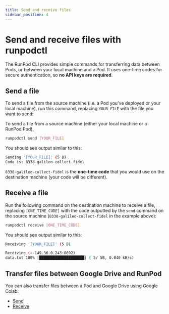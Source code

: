 ```yaml
---
title: Send and receive files
sidebar_position: 4
---
```


# Send and receive files with runpodctl

The RunPod CLI provides simple commands for transferring data between Pods, or between your local machine and a Pod. It uses one-time codes for secure authentication, so **no API keys are required**.

## Send a file

To send a file from the source machine (i.e. a Pod you've deployed or your local machine), run this command, replacing `YOUR_FILE` with the file you want to send:

To send a file from a source machine (either your local machine or a RunPod Pod),

```bash
runpodctl send [YOUR_FILE]
```

You should see output similar to this:

```bash
Sending '[YOUR_FILE]' (5 B)
Code is: 8338-galileo-collect-fidel
```

`8338-galileo-collect-fidel` is the **one-time code** that you would use on the destination machine (your code will be different).

## Receive a file

Run the following command on the destination machine to receive a file, replacing `[ONE_TIME_CODE]` with the code outputted by the `send` command on the source machine (`8338-galileo-collect-fidel` in the example above):

```bash
runpodctl receive [ONE_TIME_CODE]
```

You should see output similar to this:

```bash
Receiving '[YOUR_FILE]' (5 B)

Receiving (<-149.36.0.243:8692)
data.txt 100% |████████████████████| ( 5/ 5B, 0.040 kB/s)
```

## Transfer files between Google Drive and RunPod

You can also transfer files between a Pod and Google Drive using Google Colab:

- [Send](https://colab.research.google.com/drive/1UaODD9iGswnKF7SZfsvwHDGWWwLziOsr#scrollTo=2nlcIAY3gGLt)
- [Receive](https://colab.research.google.com/drive/1ot8pODgystx1D6_zvsALDSvjACBF1cj6#scrollTo=RF1bMqhBOpSZ)